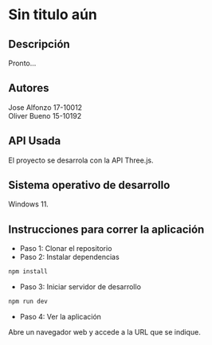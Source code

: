 # Sin titulo aún

## Descripción

Pronto...

## Autores

Jose Alfonzo 17-10012  
Oliver Bueno 15-10192

## API Usada

El proyecto se desarrola con la API Three.js.

## Sistema operativo de desarrollo

Windows 11.

## Instrucciones para correr la aplicación

- Paso 1: Clonar el repositorio
- Paso 2: Instalar dependencias
  
```sh
npm install
```

- Paso 3: Iniciar servidor de desarrollo

```sh
npm run dev
```

- Paso 4: Ver la aplicación

Abre un navegador web y accede a la URL que se indique.
